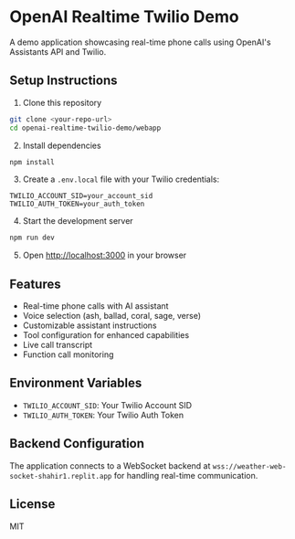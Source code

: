 # OpenAI Realtime Twilio Demo

A demo application showcasing real-time phone calls using OpenAI's Assistants API and Twilio.

## Setup Instructions

1. Clone this repository
```bash
git clone <your-repo-url>
cd openai-realtime-twilio-demo/webapp
```

2. Install dependencies
```bash
npm install
```

3. Create a `.env.local` file with your Twilio credentials:
```env
TWILIO_ACCOUNT_SID=your_account_sid
TWILIO_AUTH_TOKEN=your_auth_token
```

4. Start the development server
```bash
npm run dev
```

5. Open [http://localhost:3000](http://localhost:3000) in your browser

## Features

- Real-time phone calls with AI assistant
- Voice selection (ash, ballad, coral, sage, verse)
- Customizable assistant instructions
- Tool configuration for enhanced capabilities
- Live call transcript
- Function call monitoring

## Environment Variables

- `TWILIO_ACCOUNT_SID`: Your Twilio Account SID
- `TWILIO_AUTH_TOKEN`: Your Twilio Auth Token

## Backend Configuration

The application connects to a WebSocket backend at `wss://weather-web-socket-shahir1.replit.app` for handling real-time communication.

## License

MIT 
